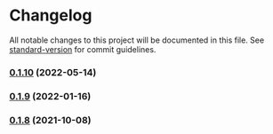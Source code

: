 # Changelog

All notable changes to this project will be documented in this file. See [standard-version](https://github.com/conventional-changelog/standard-version) for commit guidelines.

### [0.1.10](https://github.com/coon-js/extjs-package-loader/compare/v0.1.9...v0.1.10) (2022-05-14)

### [0.1.9](https://github.com/coon-js/extjs-package-loader/compare/v0.1.8...v0.1.9) (2022-01-16)

### [0.1.8](https://github.com/coon-js/extjs-package-loader/compare/v0.1.7...v0.1.8) (2021-10-08)
